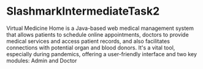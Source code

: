 # SlashmarkIntermediateTask2
Virtual Medicine Home is a Java-based web medical management system that allows patients to schedule online appointments, doctors to provide medical services and access patient records, and also facilitates connections with potential organ and blood donors. It's a vital tool, especially during pandemics, offering a user-friendly interface and two key modules: Admin and Doctor
